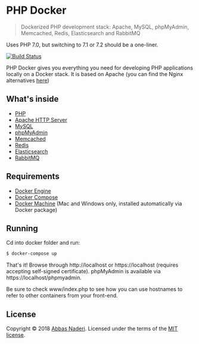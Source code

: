 # PHP Docker

> Dockerized PHP development stack: Apache, MySQL, phpMyAdmin, Memcached, Redis, Elasticsearch and RabbitMQ

Uses PHP 7.0, but switching to 7.1 or 7.2 should be a one-liner.

[![Build Status](https://travis-ci.org/abiusx/php-docker.svg)](https://travis-ci.org/abiusx/php-docker)

PHP Docker gives you everything you need for developing PHP applications locally on a Docker stack. It is based on Apache (you can find the Nginx alternatives [here](https://github.com/kasperisager/php-dockerized))

## What's inside

* [PHP](http://php.net/)
* [Apache HTTP Server](http://apache.org/)
* [MySQL](http://www.mysql.com/)
* [phpMyAdmin](http://www.phpmyadmin.net/)
* [Memcached](http://memcached.org/)
* [Redis](http://redis.io/)
* [Elasticsearch](http://www.elasticsearch.org/)
* [RabbitMQ](https://www.rabbitmq.com/)

## Requirements

* [Docker Engine](https://docs.docker.com/installation/)
* [Docker Compose](https://docs.docker.com/compose/)
* [Docker Machine](https://docs.docker.com/machine/) (Mac and Windows only, installed automatically via Docker package)

## Running

Cd into docker folder and run:

```sh
$ docker-compose up
```

That's it! Browse through http://localhost or https://localhost (requires accepting self-signed certificate). phpMyAdmin is available via https://localhost/phpmyadmin.

Be sure to check www/index.php to see how you can use hostnames to refer to other containers from your front-end.

## License

Copyright &copy; 2018 [Abbas Naderi](https://abiusx.com). Licensed under the terms of the [MIT license](LICENSE.md).